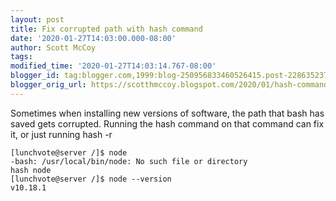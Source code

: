 ```yaml
---
layout: post
title: Fix corrupted path with hash command
date: '2020-01-27T14:03:00.000-08:00'
author: Scott McCoy
tags: 
modified_time: '2020-01-27T14:03:14.767-08:00'
blogger_id: tag:blogger.com,1999:blog-250956833460526415.post-2286352374354687629
blogger_orig_url: https://scotthmccoy.blogspot.com/2020/01/hash-command.html
---
```


Sometimes when installing new versions of software, the path that bash has saved gets corrupted. Running the hash command on that command can fix it, or just running hash -r


```
[lunchvote@server /]$ node
-bash: /usr/local/bin/node: No such file or directory
hash node
[lunchvote@server /]$ node --version
v10.18.1
```